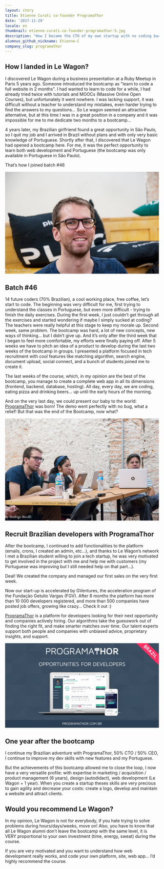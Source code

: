 ```yaml
---
layout: story
title: Etienne Curati co-founder ProgramaThor
date: '2017-11-29'
locale: en
thumbnail: etienne-curati-co-founder-programathor-5.jpg
description: "How I became the CTO of my own startup with no coding background thanks to Le Wagon."
alumnus_github_nickname: Etienne-C
company_slug: programathor
---
```


## How I landed in Le Wagon?

I discovered Le Wagon during a business presentation at a Ruby Meetup in Paris 5 years ago. Someone introduced the bootcamp as "learn to code a full website in 2 months". I had wanted to learn to code for a while, I had already tried twice with tutorials and MOOCs (Massive Online Open Courses), but unfortunately it went nowhere. I was lacking support, it was difficult without a teacher to understand my mistakes, even harder trying to find the answers to my questions… So Le wagon seemed an attractive alternative, but at this time I was in a great position in a company and it was impossible for me to me dedicate two months to a bootcamp…

4 years later, my Brazilian girlfriend found a great opportunity in São Paulo, so I quit my job and I arrived in Brazil without plans and with only very basic knowledge of Portuguese. Shortly after that, I discovered that Le Wagon had opened a bootcamp here. For me, it was the perfect opportunity to learn both web development and Portuguese (the bootcamp was only available in Portuguese in São Paulo).

That’s how I joined batch #46

<p><img src="https://raw.githubusercontent.com/lewagon/www-images/master/stories/etienne-curati-co-founder-programathor-1.jpg" alt="Etienne Curati co-founder ProgramaThor"></p>

## Batch #46

14 future coders (70% Brazilian), a cool working place, free coffee, let’s start to code. The beginning was very difficult for me, first trying to understand the classes in Portuguese, but even more difficult - trying to finish the daily exercises. During the first week, I just couldn’t get through all the exercises and started wondering if maybe I simply sucked at coding? The teachers were really helpful at this stage to keep my morale up. Second week, same problem. The bootcamp was hard, a lot of new concepts, new ways of thinking… but I didn’t give up. And it’s only after the third week that I began to feel more comfortable, my efforts were finally paying off. After 5 weeks we have to pitch an idea of a product to develop during the last two weeks of the bootcamp in groups. I presented a platform focused in tech recruitment with cool features like matching algorithm, search engine, document upload, social connect, and a bunch of students joined me to create it.

The last weeks of the course, which, in my opinion are the best of the bootcamp, you manage to create a complete web app in all its dimensions (frontend, backend, database, hosting). All day, every day, we are coding, eating pizza and drinking beers… up until the early hours of the morning.

And on the very last day, we could present our baby to the world:  [ProgramaThor](https://programathor.com.br) was born! The demo went perfectly with no bug, what a relief! But that was the end of the Bootcamp, now what?

<p><img src="https://raw.githubusercontent.com/lewagon/www-images/master/stories/etienne-curati-co-founder-programathor-2.jpg" alt="Etienne Curati learning how to code"></p>

## Recruit Brazilian developers with ProgramaThor

After the bootcamp, I continued to add functionalities to the platform (emails, crons, I created an admin, etc…), and thanks to Le Wagon’s network I met a Brazilian student willing to join a tech startup, he was very motivated to get involved in the project with me and help me with customers (my Portuguese was improving but I still needed help on that part…).

Deal! We created the company and managed our first sales on the very first week.

Now our start-up is accelerated by GVentures, the acceleration program of the Fundação Getulio Vargas (FGV). After 8 months the platform has more than 10 000 developers registered, and more than 500 companies have posted job offers, growing like crazy… Check it out :)

[ProgramaThor](https://programathor.com.br) is a platform for developers looking for their next opportunity and companies actively hiring. Our algorithms take the guesswork out of finding the right fit, and make smarter matches over time. Our talent experts support both people and companies with unbiased advice, proprietary insights, and support.


<p><img src="https://raw.githubusercontent.com/lewagon/www-images/master/stories/etienne-curati-co-founder-programathor-3.jpg" alt="ProgramaThor"></p>

## One year after the bootcamp

I continue my Brazilian adventure with ProgramaThor, 50% CTO / 50% CEO, I continue to improve my dev skills with new features and my Portuguese.

But the achievements of this bootcamp allowed me to close the loop, I now have a very versatile profile: with expertise in marketing / acquisition / product management (6 years), design (autodidact), web development (Le Wagon + 1 year). When you create a startup theses skills are very precious to gain agility and decrease your costs: create a logo, develop and maintain a website and attract clients.

## Would you recommend Le Wagon?

In my opinion, Le Wagon is not for everybody, if you hate trying to solve problems during hours/days/weeks, move on! Also, you have to know that all Le Wagon alumni don’t leave the bootcamp with the same level, it is VERY proportional to your own investment (time, energy, sweat) during the course.

If you are very motivated and you want to understand how web development really works, and code your own platform, site, web app… I’d highly recommend the course.

